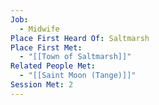 ```yaml
---
Job:
  - Midwife
Place First Heard Of: Saltmarsh
Place First Met:
  - "[[Town of Saltmarsh]]"
Related People Met:
  - "[[Saint Moon (Tange)]]"
Session Met: 2
---
```

